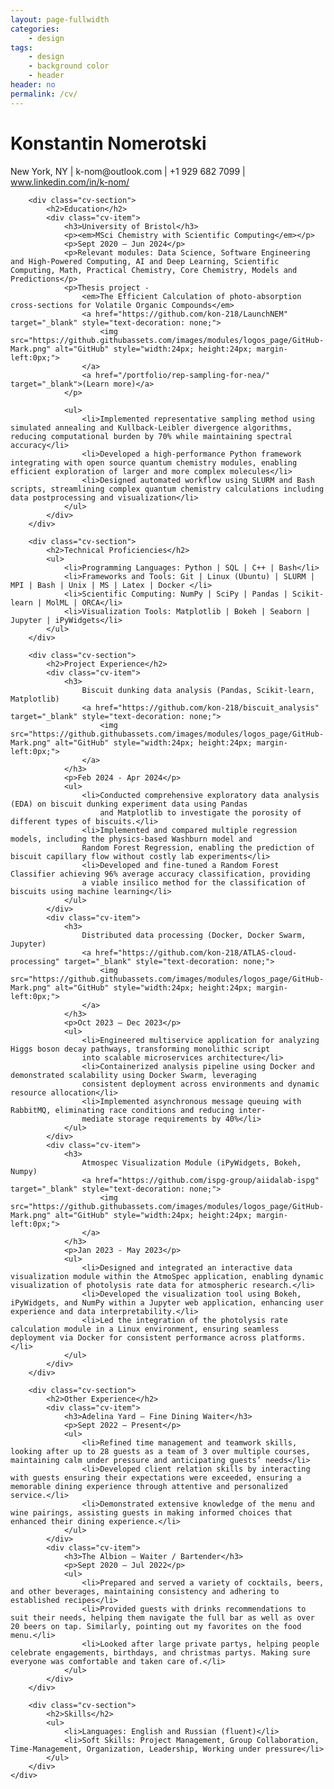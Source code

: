 ```yaml
---
layout: page-fullwidth
categories:
    - design
tags:
    - design
    - background color
    - header
header: no
permalink: /cv/
---
```


<div class="cv-container">
        <div class="cv-header">
            <h1>Konstantin Nomerotski</h1>
            <p>New York, NY | k-nom@outlook.com | +1 929 682 7099 | <a href="https://www.linkedin.com/in/k-nom/" target="_blank">www.linkedin.com/in/k-nom/</a></p>
        </div>

        <div class="cv-section">
            <h2>Education</h2>
            <div class="cv-item">
                <h3>University of Bristol</h3>
                <p><em>MSci Chemistry with Scientific Computing</em></p>
                <p>Sept 2020 – Jun 2024</p>
                <p>Relevant modules: Data Science, Software Engineering and High-Powered Computing, AI and Deep Learning, Scientific Computing, Math, Practical Chemistry, Core Chemistry, Models and Predictions</p>
                <p>Thesis project - 
                    <em>The Efficient Calculation of photo-absorption cross-sections for Volatile Organic Compounds</em>
                    <a href="https://github.com/kon-218/LaunchNEM" target="_blank" style="text-decoration: none;">
                        <img src="https://github.githubassets.com/images/modules/logos_page/GitHub-Mark.png" alt="GitHub" style="width:24px; height:24px; margin-left:0px;">
                    </a>
                    <a href="/portfolio/rep-sampling-for-nea/" target="_blank">(Learn more)</a>
                </p>
                
                <ul>
                    <li>Implemented representative sampling method using simulated annealing and Kullback-Leibler divergence algorithms, reducing computational burden by 70% while maintaining spectral accuracy</li>
                    <li>Developed a high-performance Python framework integrating with open source quantum chemistry modules, enabling efficient exploration of larger and more complex molecules</li>
                    <li>Designed automated workflow using SLURM and Bash scripts, streamlining complex quantum chemistry calculations including data postprocessing and visualization</li>
                </ul>
            </div>
        </div>

        <div class="cv-section">
            <h2>Technical Proficiencies</h2>
            <ul>
                <li>Programming Languages: Python | SQL | C++ | Bash</li>
                <li>Frameworks and Tools: Git | Linux (Ubuntu) | SLURM | MPI | Bash | Unix | MS | Latex | Docker </li>
                <li>Scientific Computing: NumPy | SciPy | Pandas | Scikit-learn | MolML | ORCA</li>
                <li>Visualization Tools: Matplotlib | Bokeh | Seaborn | Jupyter | iPyWidgets</li>
            </ul>
        </div>

        <div class="cv-section">
            <h2>Project Experience</h2>
            <div class="cv-item">
                <h3>
                    Biscuit dunking data analysis (Pandas, Scikit-learn, Matplotlib)
                    <a href="https://github.com/kon-218/biscuit_analysis" target="_blank" style="text-decoration: none;">
                        <img src="https://github.githubassets.com/images/modules/logos_page/GitHub-Mark.png" alt="GitHub" style="width:24px; height:24px; margin-left:0px;">
                    </a>
                </h3>
                <p>Feb 2024 - Apr 2024</p>
                <ul>
                    <li>Conducted comprehensive exploratory data analysis (EDA) on biscuit dunking experiment data using Pandas
                        and Matplotlib to investigate the porosity of different types of biscuits.</li>
                    <li>Implemented and compared multiple regression models, including the physics-based Washburn model and
                    Random Forest Regression, enabling the prediction of biscuit capillary flow without costly lab experiments</li>
                    <li>Developed and fine-tuned a Random Forest Classifier achieving 96% average accuracy classification, providing
                    a viable insilico method for the classification of biscuits using machine learning</li>
                </ul>
            </div>
            <div class="cv-item">
                <h3>
                    Distributed data processing (Docker, Docker Swarm, Jupyter)
                    <a href="https://github.com/kon-218/ATLAS-cloud-processing" target="_blank" style="text-decoration: none;">
                        <img src="https://github.githubassets.com/images/modules/logos_page/GitHub-Mark.png" alt="GitHub" style="width:24px; height:24px; margin-left:0px;">
                    </a>
                </h3>
                <p>Oct 2023 – Dec 2023</p>
                <ul>
                    <li>Engineered multiservice application for analyzing Higgs boson decay pathways, transforming monolithic script
                    into scalable microservices architecture</li>
                    <li>Containerized analysis pipeline using Docker and demonstrated scalability using Docker Swarm, leveraging
                    consistent deployment across environments and dynamic resource allocation</li>
                    <li>Implemented asynchronous message queuing with RabbitMQ, eliminating race conditions and reducing inter-
                    mediate storage requirements by 40%</li>
                </ul>
            </div>
            <div class="cv-item">
                <h3>
                    Atmospec Visualization Module (iPyWidgets, Bokeh, Numpy)
                    <a href="https://github.com/ispg-group/aiidalab-ispg" target="_blank" style="text-decoration: none;">
                        <img src="https://github.githubassets.com/images/modules/logos_page/GitHub-Mark.png" alt="GitHub" style="width:24px; height:24px; margin-left:0px;">
                    </a>
                </h3>
                <p>Jan 2023 - May 2023</p>
                <ul>
                    <li>Designed and integrated an interactive data visualization module within the AtmoSpec application, enabling dynamic visualization of photolysis rate data for atmospheric research.</li>
                    <li>Developed the visualization tool using Bokeh, iPyWidgets, and NumPy within a Jupyter web application, enhancing user experience and data interpretability.</li>
                    <li>Led the integration of the photolysis rate calculation module in a Linux environment, ensuring seamless deployment via Docker for consistent performance across platforms.</li>
                </ul>
            </div>
        </div>

        <div class="cv-section">
            <h2>Other Experience</h2>
            <div class="cv-item">
                <h3>Adelina Yard – Fine Dining Waiter</h3>
                <p>Sept 2022 – Present</p>
                <ul>
                    <li>Refined time management and teamwork skills, looking after up to 28 guests as a team of 3 over multiple courses, maintaining calm under pressure and anticipating guests’ needs</li>
                    <li>Developed client relation skills by interacting with guests ensuring their expectations were exceeded, ensuring a memorable dining experience through attentive and personalized service.</li>
                    <li>Demonstrated extensive knowledge of the menu and wine pairings, assisting guests in making informed choices that enhanced their dining experience.</li>
                </ul>
            </div>
            <div class="cv-item">
                <h3>The Albion – Waiter / Bartender</h3>
                <p>Sept 2020 – Jul 2022</p>
                <ul>
                    <li>Prepared and served a variety of cocktails, beers, and other beverages, maintaining consistency and adhering to established recipes</li>
                    <li>Provided guests with drinks recommendations to suit their needs, helping them navigate the full bar as well as over 20 beers on tap. Similarly, pointing out my favorites on the food menu.</li>
                    <li>Looked after large private partys, helping people celebrate engagements, birthdays, and christmas partys. Making sure everyone was comfortable and taken care of.</li>
                </ul>
            </div>
        </div>

        <div class="cv-section">
            <h2>Skills</h2>
            <ul>
                <li>Languages: English and Russian (fluent)</li>
                <li>Soft Skills: Project Management, Group Collaboration, Time-Management, Organization, Leadership, Working under pressure</li>
            </ul>
        </div>
    </div>